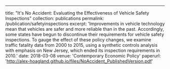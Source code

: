 ---
title: "It's No Accident: Evaluating the Effectiveness of Vehicle Safety Inspections"
collection: publications
permalink: /publication/safetyinspections
excerpt: 'Improvements in vehicle technology mean that vehicles are safer and more reliable than in the past. Accordingly, some states have begun to discontinue their requirements for vehicle safety inspections. To gauge the effect of these policy changes, we examine traffic fatality data from 2000 to 2015, using a synthetic controls analysis with emphasis on New Jersey, which ended its inspection requirements in 2010.'
date: 2018-03-08
venue: 'Contemporary Economic Policy'
paperurl: 'http://alex-hoagland.github.io/files/NoAccident_PublishedVersion.pdf'
